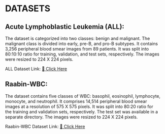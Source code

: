 # DATASETS

## Acute Lymphoblastic Leukemia (ALL):
The dataset is categorized into two classes: benign and malignant. The malignant class is divided into early, pre-B, and pro-B subtypes. It contains 3,256 peripheral blood smear images from 89 patients. It was split into 80:10:10 ratio for training, validation, and test sets, respectively. The images were resized to 224 X 224 pixels.

ALL Dataset Link: [🔗 Click Here](https://www.kaggle.com/datasets/mehradaria/leukemia)

## Raabin-WBC:
The dataset contains five classes of WBC: basophil, eosinophil, lymphocyte, monocyte, and neutrophil. It comprises 14,514 peripheral blood smear images at a resolution of 575 X 575 pixels. It was split into 80:20 ratio for the training and validation sets, respectively. The test set was available in a separate directory. The images were resized to 224 X 224 pixels. 

Raabin-WBC Dataset Link: [🔗 Click Here](https://www.kaggle.com/datasets/raabindata/raabin-wbc)
